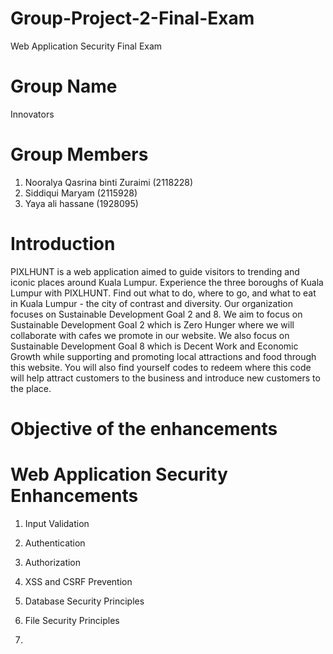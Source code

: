 # Group-Project-2-Final-Exam
Web Application Security Final Exam

# Group Name
Innovators

# Group Members
1. Nooralya Qasrina binti Zuraimi (2118228)
2. Siddiqui Maryam (2115928)
3. Yaya ali hassane (1928095)

# Introduction
PIXLHUNT is a web application aimed to guide visitors to trending and iconic places around Kuala 
Lumpur. Experience the three boroughs of Kuala Lumpur with PIXLHUNT. Find out what to do, 
where to go, and what to eat in Kuala Lumpur - the city of contrast and diversity.
Our organization focuses on Sustainable Development Goal 2 and 8. We aim to focus on 
Sustainable Development Goal 2 which is Zero Hunger where we will collaborate with cafes we 
promote in our website. We also focus on Sustainable Development Goal 8 which is Decent Work and 
Economic Growth while supporting and promoting local attractions and food through this website. 
You will also find yourself codes to redeem where this code will help attract customers to the business 
and introduce new customers to the place.

# Objective of the enhancements


# Web Application Security Enhancements
1) Input Validation



2) Authentication
3) Authorization
4) XSS and CSRF Prevention
5) Database Security Principles
6) File Security Principles
7) 
